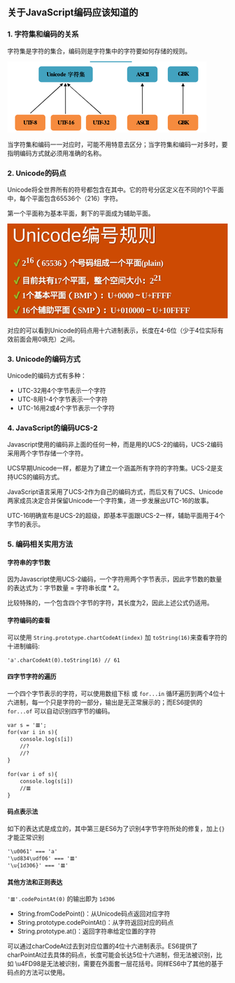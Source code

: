 ## 关于JavaScript编码应该知道的

### 1. 字符集和编码的关系

字符集是字符的集合，编码则是字符集中的字符要如何存储的规则。


![charset-vs-encoding](./charset-vs-encoding.png)


当字符集和编码一一对应时，可能不用特意去区分；当字符集和编码一对多时，要指明编码方式就必须用准确的名称。

### 2. Unicode的码点

Unicode将全世界所有的符号都包含在其中。它的符号分区定义在不同的1个平面中，每个平面包含65536个（216）字符。

第一个平面称为基本平面，剩下的平面成为辅助平面。

![unicode-encodeing-rule](./unicode-encodeing-rule.png)

对应的可以看到Unicode的码点用十六进制表示，长度在4-6位（少于4位实际有效前面会用0填充）之间。

### 3. Unicode的编码方式

Unicode的编码方式有多种：

- UTC-32用4个字节表示一个字符
- UTC-8用1-4个字节表示一个字符
- UTC-16用2或4个字节表示一个字符

### 4. JavaScript的编码UCS-2


Javascript使用的编码非上面的任何一种，而是用的UCS-2的编码，UCS-2编码采用两个字节存储一个字符。

UCS早期Unicode一样，都是为了建立一个涵盖所有字符的字符集。UCS-2是支持UCS的编码方式。

JavaScript语言采用了UCS-2作为自己的编码方式，而后又有了UCS、Unicode两家成员决定合并保留Unicode一个字符集，进一步发展出UTC-16的故事。

UTC-16明确宣布是UCS-2的超级，即基本平面跟UCS-2一样，辅助平面用于4个字节的表示。

### 5. 编码相关实用方法

#### 字符串的字节数

因为Javascript使用UCS-2编码，一个字符用两个字节表示，因此字节数的数量的表达式为：字节数量 = 字符串长度 * 2。

比较特殊的，一个包含四个字节的字符，其长度为2，因此上述公式仍适用。

#### 字符编码的查看

可以使用 `String.prototype.chartCodeAt(index)` 加 `toString(16)`来查看字符的十进制编码:

```
'a'.charCodeAt(0).toString(16) // 61
```

#### 四字节字符的遍历

一个四个字节表示的字符，可以使用数组下标 或 `for...in` 循环遍历到两个4位十六进制，每一个只是字符的一部分，输出是无正常展示的；而ES6提供的 `for...of` 可以自动识别四字节的编码。


```
var s = '𝌆';
for(var i in s){
	console.log(s[i]) 
	//?
	//?
}

for(var i of s){
	console.log(s[i]) 
	//𝌆
}
```

#### 码点表示法

如下的表达式是成立的，其中第三是ES6为了识别4字节字符所处的修复，加上`{}`才能正常识别

```
'\u0061' === 'a'
'\ud834\udf06' === '𝌆'
'\u{1d306}' === '𝌆'
```

#### 其他方法和正则表达

`'𝌆'.codePointAt(0)` 的输出即为 `1d306`

- String.fromCodePoint()：从Unicode码点返回对应字符
- String.prototype.codePointAt()：从字符返回对应的码点
- String.prototype.at()：返回字符串给定位置的字符






可以通过charCodeAt过去到对应位置的4位十六进制表示。ES6提供了charPointAt过去具体的码点，长度可能会长达5位十六进制，但无法被识别，比如 \u4FD98是无法被识别，需要在外面套一层花括号。同样ES6中了其他的基于码点的方法可以使用。